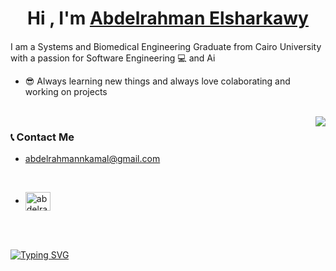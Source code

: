 <div align="center">
<!--   <img  width="900"src="https://64.media.tumblr.com/2d0af9c90d1b1107313cc20bda01548a/tumblr_outwxnanpp1u79o2lo1_1280.gifv" alt="progstranaut" /> -->
</div>
<h1 align="center" >Hi , I'm <a href="https://abdelrahman776.github.io/"> Abdelrahman Elsharkawy </a></h1>
<h4>
</h4>
<!-- <img align="right"  src="https://64.media.tumblr.com/802878aa9fbddcabf80a9dc6018b8a87/tumblr_o52t38vsJU1uqrdeoo1_400.gifv"/> -->

<!--- 📬 Currently open for an `An Intern` or a new `Job Opportunity` :blush: [My Resume]()  -->
I am a Systems and Biomedical Engineering Graduate from Cairo University with a passion for  Software Engineering 💻 and Ai
<!-- 🌱 I’m currently learning **more about VR  and utilizing deeplearning in 3d reconstruction and medical visualization** -->
<!-- - 💬 Ask me about **C++, Python, JS,  Angular, Data Structures, Algorithms**-->
 - 😎 Always learning new things and always love colaborating and working on projects
<!-- - ✋ How to reach me -->
 <br/>

 <img align="right"  src="https://64.media.tumblr.com/802878aa9fbddcabf80a9dc6018b8a87/tumblr_o52t38vsJU1uqrdeoo1_400.gifv"/> 
 
### 📞 Contact Me

- [abdelrahmannkamal@gmail.com ](mailto:abdelrahmannkamal@gmail.com )
 
 
 <!-- - [abdelrahman.mohamed016@eng-st.cu.edu.eg ](mailto:abdelrahman.mohamed016@eng-st.cu.edu.eg )
    -->
  <br/>

- <a href="https://linkedin.com/in/abdelrahmannkamal" target="blank"><img align="center" src="https://raw.githubusercontent.com/rahuldkjain/github-profile-readme-generator/master/src/images/icons/Social/linked-in-alt.svg" alt="abdelrahmannkamal" height="30" width="40" /></a>
 <!--  <a href="https://www.facebook.com/profile.php?id=100076965666386" target="blank"><img align="center" src="https://raw.githubusercontent.com/rahuldkjain/github-profile-readme-generator/master/src/images/icons/Social/facebook.svg" alt="Abdelrahmann_kamal" height="30" width="40" /></a>
<a href="https://www.hackerrank.com/Abdurahman_kamal" target="blank"><img align="center" src="https://raw.githubusercontent.com/rahuldkjain/github-profile-readme-generator/master/src/images/icons/Social/hackerrank.svg" alt="Abdurahman_kamal" height="30" width="40" /></a>
<a href="https://codeforces.com/profile/Abdelrahmann_kamal" target="blank"><img align="center" src="https://raw.githubusercontent.com/rahuldkjain/github-profile-readme-generator/master/src/images/icons/Social/codeforces.svg" alt="Abdelrahmann_kamal" height="30" width="40" /></a>
<a href="https://www.leetcode.com/abdelrahmannkamal" target="blank"><img align="center" src="https://raw.githubusercontent.com/rahuldkjain/github-profile-readme-generator/master/src/images/icons/Social/leet-code.svg" alt="abdelrahmannkamal" height="30" width="40" /></a>-->
</p>

   
   
   
 </br>

  

<!--
<p>&nbsp;<img align="center" src="https://github-readme-stats.vercel.app/api?username=Abdelrahman776&show_icons=true&locale=en&theme=tokyonight" alt="Abdelrahman776" /></p>

<p>&nbsp;<img align="center" src="https://github-readme-streak-stats.herokuapp.com/?user=Abdelrahman776&theme=tokyonight" alt="Abdelrahman776" /></p>-->
 <br/>
  
    
  <a href="https://git.io/typing-svg"><img src="https://readme-typing-svg.herokuapp.com?font=Fira+Code&weight=500&size=34&pause=950&color=B12EB3&center=true&width=455&lines=Thanks+for+visiting+me" alt="Typing SVG" /></a>
  
<!--   <div align="center">
  </div> -->
<!-- <img height="120" alt="Thanks for visiting me" width="100%" src="https://raw.githubusercontent.com/BrunnerLivio/brunnerlivio/master/images/marquee.svg" />
<br />

![Visitor Count](https://profile-counter.glitch.me/Abdelrahman776/count.svg)
   -->

